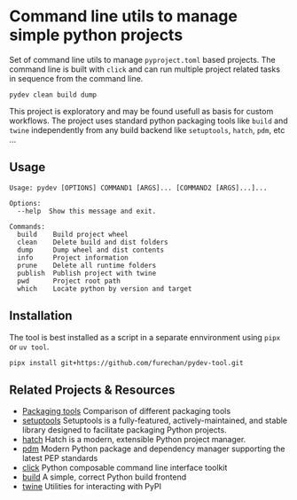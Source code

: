 # Command line utils to manage simple python projects 

Set of command line utils to manage `pyproject.toml` based projects.
The command line is built with `click` and can run multiple project
related tasks in sequence from the command line.

```console
pydev clean build dump
```

This project is exploratory and may be found usefull as basis for custom workflows.
The project uses standard python packaging tools like `build` and `twine`
independently from any build backend like `setuptools`, `hatch`, `pdm`, etc ...


## Usage

```console
Usage: pydev [OPTIONS] COMMAND1 [ARGS]... [COMMAND2 [ARGS]...]...

Options:
  --help  Show this message and exit.

Commands:
  build    Build project wheel
  clean    Delete build and dist folders
  dump     Dump wheel and dist contents
  info     Project information
  prune    Delete all runtime folders
  publish  Publish project with twine
  pwd      Project root path
  which    Locate python by version and target
```


## Installation

The tool is best installed as a script in a separate ennvironment using `pipx` or `uv tool`.

```console
pipx install git+https://github.com/furechan/pydev-tool.git
```

## Related Projects & Resources
- [Packaging tools](https://sinoroc.gitlab.io/kb/python/packaging_tools_comparisons.html) Comparison of different packaging tools
- [setuptools](https://setuptools.pypa.io/en/latest/) Setuptools is a fully-featured, actively-maintained, and stable library designed to facilitate packaging Python projects.
- [hatch](https://hatch.pypa.io/latest/) Hatch is a modern, extensible Python project manager.
- [pdm](https://pdm-project.org/en/latest/) Modern Python package and dependency manager supporting the latest PEP standards 
- [click](https://click.palletsprojects.com/) Python composable command line interface toolkit
- [build](https://github.com/pypa/build) A simple, correct Python build frontend
- [twine](https://github.com/pypa/twine/) Utilities for interacting with PyPI
